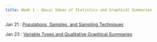 ```yaml
---
title: Week 1 - Basic Ideas of Statistics and Graphical Summaries
---
```


Jan 21
: [Populations, Samples, and Sampling Techniques](https://rmshksu.github.io/stat225_spring2025/classes/d1-225-spr25.html)

Jan 23
: [Variable Types and Qualitative Graphical Summaries](https://rmshksu.github.io/stat225_spring2025/classes/d2-225-spr25.html)
